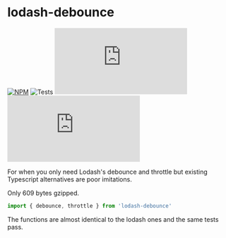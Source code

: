 # lodash-debounce

[![NPM](https://img.shields.io/npm/v/lodash-debounce.svg)](https://www.npmjs.com/package/lodash-debounce)
![Tests](https://github.com/sekoyo/lodash-debounce/actions/workflows/main.yml/badge.svg)
![Size](https://img.badgesize.io/sekoyo/lodash-debounce/master/dist/index.min.js)
![GZip Size](https://img.badgesize.io/sekoyo/lodash-debounce/master/dist/index.min.js?compression=gzip)

For when you only need Lodash's debounce and throttle but existing Typescript alternatives are poor imitations.

Only 609 bytes gzipped.

```ts
import { debounce, throttle } from 'lodash-debounce'
```

The functions are almost identical to the lodash ones and the same tests pass.
